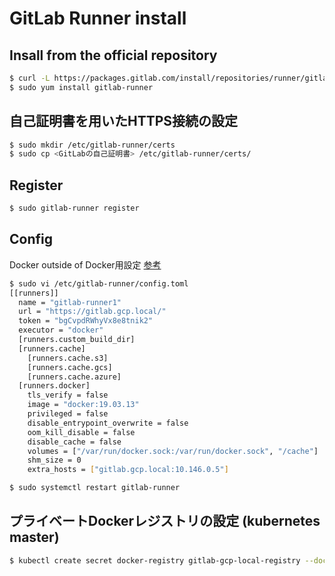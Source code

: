 # GitLab Runner install

## Insall from the official repository
```bash
$ curl -L https://packages.gitlab.com/install/repositories/runner/gitlab-runner/script.rpm.sh | sudo bash
$ sudo yum install gitlab-runner
```


## 自己証明書を用いたHTTPS接続の設定
```bash
$ sudo mkdir /etc/gitlab-runner/certs
$ sudo cp <GitLabの自己証明書> /etc/gitlab-runner/certs/
```


## Register
```bash
$ sudo gitlab-runner register
```


## Config
Docker outside of Docker用設定 [参考](https://docs.gitlab.com/ee/ci/docker/using_docker_build.html#use-docker-socket-binding)
```bash
$ sudo vi /etc/gitlab-runner/config.toml 
[[runners]]
  name = "gitlab-runner1"
  url = "https://gitlab.gcp.local/"
  token = "bgCvpdRWhyVx8e8tnik2"
  executor = "docker"
  [runners.custom_build_dir]
  [runners.cache]
    [runners.cache.s3]
    [runners.cache.gcs]
    [runners.cache.azure]
  [runners.docker]
    tls_verify = false
    image = "docker:19.03.13"
    privileged = false
    disable_entrypoint_overwrite = false
    oom_kill_disable = false
    disable_cache = false
    volumes = ["/var/run/docker.sock:/var/run/docker.sock", "/cache"]
    shm_size = 0
    extra_hosts = ["gitlab.gcp.local:10.146.0.5"]

$ sudo systemctl restart gitlab-runner
```


## プライベートDockerレジストリの設定 (kubernetes master)
```bash
$ kubectl create secret docker-registry gitlab-gcp-local-registry --docker-server=gitlab.gcp.local:5050 --docker-username=<username> --docker-password=<password>
```

